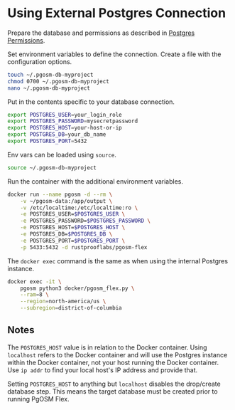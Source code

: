 # Using External Postgres Connection



Prepare the database and permissions as described in
[Postgres Permissions](postgres-permissions.md).


Set environment variables to define the connection.  Create a file with the
configuration options.

```bash
touch ~/.pgosm-db-myproject
chmod 0700 ~/.pgosm-db-myproject
nano ~/.pgosm-db-myproject
```

Put in the contents specific to your database connection.

```bash
export POSTGRES_USER=your_login_role
export POSTGRES_PASSWORD=mysecretpassword
export POSTGRES_HOST=your-host-or-ip
export POSTGRES_DB=your_db_name
export POSTGRES_PORT=5432
```

Env vars can be loaded using `source`.

```bash
source ~/.pgosm-db-myproject
```


Run the container with the additional environment variables.

```bash
docker run --name pgosm -d --rm \
    -v ~/pgosm-data:/app/output \
    -v /etc/localtime:/etc/localtime:ro \
    -e POSTGRES_USER=$POSTGRES_USER \
    -e POSTGRES_PASSWORD=$POSTGRES_PASSWORD \
    -e POSTGRES_HOST=$POSTGRES_HOST \
    -e POSTGRES_DB=$POSTGRES_DB \
    -e POSTGRES_PORT=$POSTGRES_PORT \
    -p 5433:5432 -d rustprooflabs/pgosm-flex
```



The `docker exec` command is the same as when using the internal Postgres instance.

```bash
docker exec -it \
    pgosm python3 docker/pgosm_flex.py \
    --ram=8 \
    --region=north-america/us \
    --subregion=district-of-columbia
```




## Notes


The `POSTGRES_HOST` value is in relation to the Docker container.
Using `localhost` refers to the Docker container and will use the Postgres instance
within the Docker container, not your host running the Docker container.
Use `ip addr` to find your local host's IP address and provide that.



Setting `POSTGRES_HOST` to anything but `localhost` disables the drop/create database step. This means the target database must be created prior to running PgOSM Flex.

